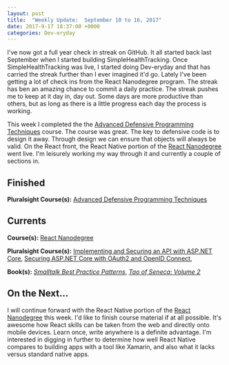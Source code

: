```yaml
---
layout: post
title:  "Weekly Update:  September 10 to 16, 2017"
date: 2017-9-17 18:37:00 +0000
categories: Dev-eryday
---
```

I've now got a full year check in streak on GitHub. It all started back last September when I started building SimpleHealthTracking. Once SimpleHealthTracking was live, I started doing Dev-eryday and that has carried the streak further than I ever imagined it'd go. Lately I've been getting a lot of check ins from the React Nanodegree program. The streak has ben an amazing chance to commit a daily practice. The streak pushes me to keep at it day in, day out. Some days are more productive than others, but as long as there is a little progress each day the process is working.

This week I completed the the [Advanced Defensive Programming Techniques][adp] course. The course was great. The key to defensive code is to design it away. Through design we can ensure that objects will always be valid. On the React front, the React Native portion of the [React Nanodegree][rnd] went live. I'm leisurely working my way through it and currently a couple of sections in.

Finished
--------
**Pluralsight Course(s):** [Advanced Defensive Programming Techniques][adp]

Currents
--------
**Course(s):** [React Nanodegree][rnd]

**Pluralsight Course(s):** [Implementing and Securing an API with ASP.NET Core][core], [Securing ASP.NET Core with OAuth2 and OpenID Connect][secure], 

**Book(s):** *[Smalltalk Best Practice Patterns][sbp]*, *[Tao of Seneca: Volume 2][tao]*

On the Next...
--------
I will continue forward with the React Native portion of the [React Nanodegree][rnd] this week. I'd like to finish course material if at all possible. It's awesome how React skills can be taken from the web and directly onto mobile devices. Learn once, write anywhere is a definite advantage. I'm interested in digging in further to determine how well React Native compares to building apps with a tool like Xamarin, and also what it lacks versus standard native apps.

[core]: https://app.pluralsight.com/library/courses/aspdotnetcore-implementing-securing-api/table-of-contents
[sbp]: https://www.amazon.com/Smalltalk-Best-Practice-Patterns-Kent/dp/013476904X
[rnd]: https://www.udacity.com/course/react-nanodegree--nd019
[tao]: https://tim.blog/2017/07/06/tao-of-seneca/
[secure]: https://app.pluralsight.com/library/courses/asp-dotnet-core-oauth2-openid-connect-securing/table-of-contents
[hack]: https://app.pluralsight.com/library/courses/hacking-authentication-web-app/table-of-contents
[read]: https://github.com/jpniederer/readable
[adp]: https://app.pluralsight.com/library/courses/advanced-defensive-programming-techniques/table-of-contents